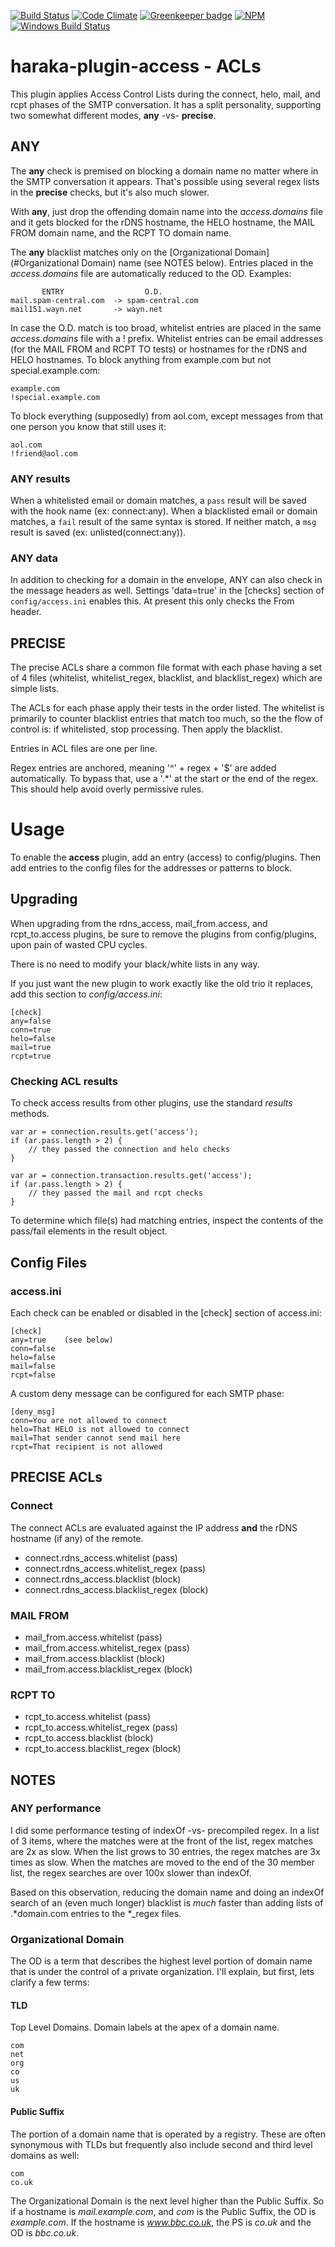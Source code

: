 [![Build Status][ci-img]][ci-url]
[![Code Climate][clim-img]][clim-url]
[![Greenkeeper badge][gk-img]][gk-url]
[![NPM][npm-img]][npm-url]
[![Windows Build Status][ci-win-img]][ci-win-url]

# haraka-plugin-access - ACLs

This plugin applies Access Control Lists during the connect, helo, mail, and
rcpt phases of the SMTP conversation. It has a split personality, supporting
two somewhat different modes, **any** -vs- **precise**.

## ANY

The **any** check is premised on blocking a domain
name no matter where in the SMTP conversation it appears. That's possible using
several regex lists in the **precise** checks, but it's also much slower.

With **any**, just drop the offending domain name into the _access.domains_ file
and it gets blocked for the rDNS hostname, the HELO hostname, the MAIL FROM
domain name, and the RCPT TO domain name.

The **any** blacklist matches only on the [Organizational Domain](#Organizational Domain) name (see NOTES below). Entries placed in the _access.domains_ file are automatically reduced to the OD. Examples:

           ENTRY                  O.D.
    mail.spam-central.com  -> spam-central.com
    mail151.wayn.net       -> wayn.net

In case the O.D. match is too broad, whitelist entries are placed in the same
_access.domains_ file with a ! prefix. Whitelist entries can be email addresses
(for the MAIL FROM and RCPT TO tests) or hostnames for the rDNS and HELO
hostnames. To block anything from example.com but not special.example.com:

    example.com
    !special.example.com

To block everything (supposedly) from aol.com, except messages from that one
person you know that still uses it:

    aol.com
    !friend@aol.com

### ANY results

When a whitelisted email or domain matches, a `pass` result will be saved
with the hook name (ex: connect:any). When a blacklisted email or domain
matches, a `fail` result of the same syntax is stored. If neither match, a
`msg` result is saved (ex: unlisted(connect:any)).

### ANY data

In addition to checking for a domain in the envelope, ANY can also check in
the message headers as well. Settings 'data=true' in the [checks] section of
`config/access.ini` enables this. At present this only checks the From header.

## PRECISE

The precise ACLs share a common file format with each phase having a set of
4 files (whitelist, whitelist\_regex, blacklist, and blacklist\_regex) which
are simple lists.

The ACLs for each phase apply their tests in the order listed. The whitelist
is primarily to counter blacklist entries that match too much, so the the flow
of control is: if whitelisted, stop processing. Then apply the blacklist. 

Entries in ACL files are one per line.

Regex entries are anchored, meaning '^' + regex + '$' are added automatically.
To bypass that, use a '.\*' at the start or the end of the regex. This should
help avoid overly permissive rules.

# Usage

To enable the **access** plugin, add an entry (access) to config/plugins. Then
add entries to the config files for the addresses or patterns to block.

## Upgrading

When upgrading from the rdns\_access, mail\_from.access, and rcpt\_to.access
plugins, be sure to remove the plugins from config/plugins, upon pain of
wasted CPU cycles.

There is no need to modify your black/white lists in any way.

If you just want the new plugin to work exactly like the old trio it replaces,
add this section to _config/access.ini_:

    [check]
    any=false
    conn=true
    helo=false
    mail=true
    rcpt=true

### Checking ACL results

To check access results from other plugins, use the standard *results*
methods.

    var ar = connection.results.get('access');
    if (ar.pass.length > 2) {
        // they passed the connection and helo checks
    }
     
    var ar = connection.transaction.results.get('access');
    if (ar.pass.length > 2) {
        // they passed the mail and rcpt checks
    }

To determine which file(s) had matching entries, inspect the contents
of the pass/fail elements in the result object.

## Config Files

### access.ini

Each check can be enabled or disabled in the [check] section of access.ini:

    [check]
    any=true    (see below)
    conn=false
    helo=false
    mail=false
    rcpt=false

A custom deny message can be configured for each SMTP phase:

    [deny_msg]
    conn=You are not allowed to connect
    helo=That HELO is not allowed to connect
    mail=That sender cannot send mail here
    rcpt=That recipient is not allowed


## PRECISE ACLs

### Connect

The connect ACLs are evaluated against the IP address **and** the rDNS
hostname (if any) of the remote.

* connect.rdns\_access.whitelist          (pass)
* connect.rdns\_access.whitelist\_regex   (pass)
* connect.rdns\_access.blacklist          (block)
* connect.rdns\_access.blacklist\_regex   (block)

### MAIL FROM

* mail\_from.access.whitelist          (pass)
* mail\_from.access.whitelist\_regex   (pass)
* mail\_from.access.blacklist          (block)
* mail\_from.access.blacklist\_regex   (block)

### RCPT TO

* rcpt\_to.access.whitelist           (pass)
* rcpt\_to.access.whitelist\_regex    (pass)
* rcpt\_to.access.blacklist           (block)
* rcpt\_to.access.blacklist\_regex    (block)


## NOTES

### ANY performance

I did some performance testing of indexOf -vs- precompiled regex. In
a list of 3 items, where the matches were at the front of the list, regex
matches are 2x as slow. When the list grows to 30 entries, the regex
matches are 3x times as slow. When the matches are moved to the end of the
30 member list, the regex searches are over 100x slower than indexOf.

Based on this observation, reducing the domain name and doing an indexOf
search of an (even much longer) blacklist is *much* faster than adding lists
of .\*domain.com entries to the \*\_regex files.

### Organizational Domain

The OD is a term that describes the highest level portion of domain name that
is under the control of a private organization. I'll explain, but first, lets
clarify a few terms:

#### TLD

Top Level Domains. Domain labels at the apex of a domain name.

    com
    net
    org
    co
    us
    uk

#### Public Suffix

The portion of a domain name that is operated by a registry. These are often
synonymous with TLDs but frequently also include second and third level
domains as well:

    com
    co.uk

The Organizational Domain is the next level higher than the Public Suffix. So
if a hostname is *mail.example.com*, and *com* is the Public Suffix, the OD is
*example.com*. If the hostname is *www.bbc.co.uk*, the PS is *co.uk* and the
OD is *bbc.co.uk*.


<!-- leave these buried at the bottom of the document -->
[ci-img]: https://travis-ci.org/haraka/haraka-plugin-access.svg
[ci-url]: https://travis-ci.org/haraka/haraka-plugin-access
[ci-win-img]: https://ci.appveyor.com/api/projects/status/CHANGETHIS?svg=true
[ci-win-url]: https://ci.appveyor.com/project/haraka/haraka-CHANGETHIS
[clim-img]: https://codeclimate.com/github/haraka/haraka-plugin-access/badges/gpa.svg
[clim-url]: https://codeclimate.com/github/haraka/haraka-plugin-access
[gk-img]: https://badges.greenkeeper.io/haraka/haraka-plugin-access.svg
[gk-url]: https://greenkeeper.io/
[npm-img]: https://nodei.co/npm/haraka-plugin-access.png
[npm-url]: https://www.npmjs.com/package/haraka-plugin-access
